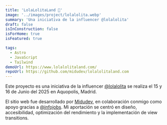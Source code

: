 ```yaml
---
title: 'LolaLolitaLand 💮'
image: '../images/project/lolalolita.webp'
summary: 'Una iniciativa de la influencer @lolalolita'
draft: false
isInConstruction: false
isForHome: true
isFeatured: true

tags:
  - Astro
  - JavaScript
  - Tailwind
demoUrl: https://www.lolalolitaland.com/
repoUrl: https://github.com/midudev/lolalolitaland.com
---
```


Este proyecto es una iniciativa de la influencer [@lolalolita](https://www.instagram.com/lolalolita) se realiza el 15 y 16 de Junio del 2025 en Aquopolis, Madrid.

El sitio web fue desarrollado por [Midudev](https://twitch.tv/midudev), en colaboración conmigo como apoyo gracias a [@infojobs](https://www.infojobs.net/). Mi aportación se centró en diseño, accesibilidad, optimización del rendimiento y la implementación de view transitions.
